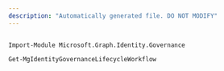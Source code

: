 ```yaml
---
description: "Automatically generated file. DO NOT MODIFY"
---
```


```powershellv1

Import-Module Microsoft.Graph.Identity.Governance

Get-MgIdentityGovernanceLifecycleWorkflow

```